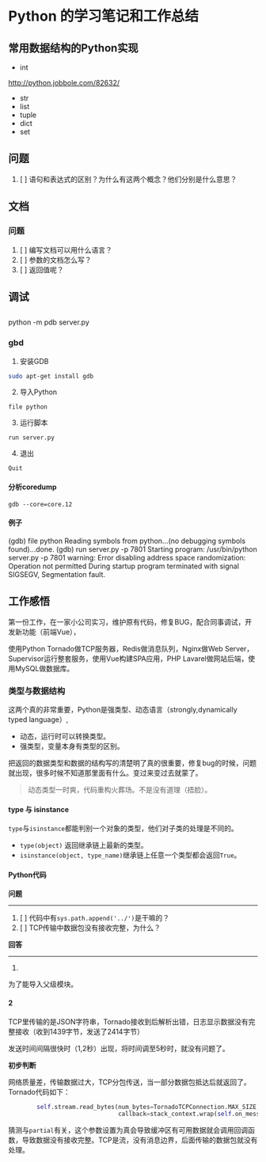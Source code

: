 # Python 的学习笔记和工作总结

## 常用数据结构的Python实现

- int

http://python.jobbole.com/82632/

- str
- list
- tuple
- dict
- set


## 问题

1. [ ] 语句和表达式的区别？为什么有这两个概念？他们分别是什么意思？


## 文档

### 问题

1. [ ] 编写文档可以用什么语言？
1. [ ] 参数的文档怎么写？
1. [ ] 返回值呢？

## 调试

## 

python -m pdb server.py 


### gbd

1. 安装GDB

```bash
sudo apt-get install gdb
```

2. 导入Python

```
file python
```

3. 运行脚本

```
run server.py
```

4. 退出

```
Quit
```

#### 分析coredump

```
gdb --core=core.12
```

#### 例子

(gdb) file python
Reading symbols from python...(no debugging symbols found)...done.
(gdb) run server.py -p 7801
Starting program: /usr/bin/python server.py -p 7801
warning: Error disabling address space randomization: Operation not permitted
During startup program terminated with signal SIGSEGV, Segmentation fault.


## 工作感悟

第一份工作，在一家小公司实习，维护原有代码，修复BUG，配合同事调试，开发新功能（前端Vue），

使用Python Tornado做TCP服务器，Redis做消息队列，Nginx做Web Server，Supervisor运行整套服务，使用Vue构建SPA应用，PHP Lavarel做网站后端，使用MySQL做数据库。

### 类型与数据结构

这两个真的非常重要，Python是强类型、动态语言（strongly,dynamically typed language）,

- 动态，运行时可以转换类型。
- 强类型，变量本身有类型的区别。

把返回的数据类型和数据的结构写的清楚明了真的很重要，修复bug的时候，问题就出现，很多时候不知道那里面有什么。变过来变过去就蒙了。

> 动态类型一时爽，代码重构火葬场。不是没有道理（捂脸）。

#### type 与 isinstance

`type`与`isinstance`都能判别一个对象的类型，他们对子类的处理是不同的。

- `type(object)` 返回继承链上最新的类型。
- `isinstance(object, type_name)`继承链上任意一个类型都会返回`True`。

#### Python代码

**问题**
______

1. [ ] 代码中有`sys.path.append('../')`是干嘛的？
2. [ ] TCP传输中数据包没有接收完整，为什么？


**回答**
_____

1.

为了能导入父级模块。

#### 2

TCP里传输的是JSON字符串，Tornado接收到后解析出错，日志显示数据没有完整接收（收到1439字节，发送了2414字节）

发送时间间隔很快时（1,2秒）出现，将时间调至5秒时，就没有问题了。

**初步判断**

网络质量差，传输数据过大，TCP分包传送，当一部分数据包抵达后就返回了。Tornado代码如下：

```python
        self.stream.read_bytes(num_bytes=TornadoTCPConnection.MAX_SIZE,
                               callback=stack_context.wrap(self.on_message_receive), partial=True)
```

猜测与`partial`有关，这个参数设置为真会导致缓冲区有可用数据就会调用回调函数，导致数据没有接收完整。TCP是流，没有消息边界，后面传输的数据包就没有处理。

